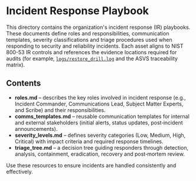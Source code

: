 # Incident Response Playbook

This directory contains the organization's incident response (IR) playbooks. These documents define roles and responsibilities, communication templates, severity classifications and triage procedures used when responding to security and reliability incidents. Each asset aligns to NIST 800-53 IR controls and references the evidence locations required for audits (for example, [`logs/restore_drill.log`](../../logs/restore_drill.log) and the ASVS traceability matrix).

## Contents

- **roles.md** – describes the key roles involved in incident response (e.g., Incident Commander, Communications Lead, Subject Matter Experts, and Scribe) and their responsibilities.
- **comms_templates.md** – reusable communication templates for internal and external stakeholders (initial alerts, status updates, post‑incident announcements).
- **severity_levels.md** – defines severity categories (Low, Medium, High, Critical) with impact criteria and required response timelines.
- **triage_tree.md** – a decision tree guiding responders through detection, analysis, containment, eradication, recovery and post‑mortem review.

Use these resources to ensure incidents are handled consistently and effectively.
